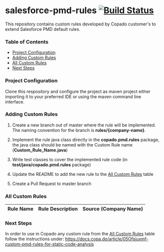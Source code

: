 # salesforce-pmd-rules [![Build Status](https://travis-ci.org/CopadoSolutions/salesforce-pmd-rules.svg?branch=master)](https://travis-ci.org/CopadoSolutions/salesforce-pmd-rules)
This repository contains custom rules developed by Copado customer's to extend Salesforce PMD default rules.

### Table of Contents
* [Project Configuration](#project-configuration)
* [Adding Custom Rules](#adding-custom-rules)
* [All Custom Rules](#all-custom-rules)
* [Next Steps](#next-steps)



### Project Configuration
Clone this respository and configure the project as maven project either importing it to your preferred IDE or using the maven command line interface. 

### Adding Custom Rules
1. Create a new branch out of master where the rule will be implemented. The naming convention for the branch is **rules/{company-name}**.

2. Implement the rule java class directly in the **copado.pmd.rules** package, the java class should be named with the Custom Rule name (**Custom_Rule_Name.java**)

3. Write test classes to cover the implemented rule code (in **test/java/copado.pmd.rules** package)

3. Update the README to add the new rule to the [All Custom Rules](#all-custom-rules) table

4. Create a Pull Request to master branch

### All Custom Rules
| Rule Name | Rule Description | Source (Company Name)| 
| --- | --- | --- | 

### Next Steps
In order to use in Copado any custom rule from the [All Custom Rules](#all-custom-rules) table follow the instructions under:
https://docs.copa.do/article/05Ofsiuxmf-custom-pmd-rules-for-static-code-analysis

